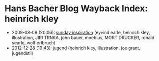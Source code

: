 # Hans Bacher Blog Wayback Index: heinrich kley

* 2009-08-09 (20:06): [sunday inspiration](https://web.archive.org/web/https://one1more2time3.wordpress.com/2009/08/09/sunday-inspiration/) (eyvind earle, heinrich kley, illustration, JIRI TRNKA, john bauer, moebius, MORT DRUCKER, ronald searle, wolf erlbruch)
* 2012-12-28 (19:43): [jugend](https://web.archive.org/web/https://one1more2time3.wordpress.com/2012/12/28/5724/) (heinrich kley, illustration, joe grant, jugendstil)
